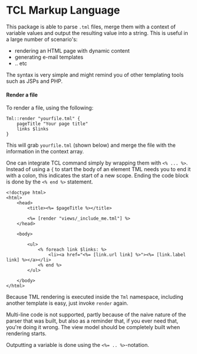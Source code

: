 # TCL Markup Language

This package is able to parse `.tml` files, merge them with a context of variable values and output the resulting value into a string. This is useful in a large number of scenario's:

* rendering an HTML page with dynamic content
* generating e-mail templates
* .. etc

The syntax is very simple and might remind you of other templating tools such as JSPs and PHP.

#### Render a file

To render a file, using the following:

    Tml::render "yourfile.tml" {
        pageTitle "Your page title"
        links $links
    } 

This will grab `yourfile.tml` (shown below) and merge the file with the information in the context array.

One can integrate TCL command simply by wrapping them with `<% ... %>`. Instead of using a `{` to start the body of an element TML needs you to end it with a colon, this indicates the start of a new scope. Ending the code block is done by the `<% end %>` statement. 

    <!doctype html>
    <html>
        <head>
            <title><%= $pageTitle %></title>

            <%= [render "views/_include_me.tml"] %>
        </head>

        <body>

            <ul>
                <% foreach link $links: %>
                    <li><a href="<%= [link.url link] %>"><%= [link.label link] %></a></li>
                <% end %>
            </ul>

        </body>
    </html>

Because TML rendering is executed inside the `Tml` namespace, including another template is easy, just invoke `render` again. 

Multi-line code is not supported, partly because of the naive nature of the parser that was built, but also as a reminder that, if you ever need that, you're doing it wrong. The view model should be completely built when rendering starts. 

Outputting a variable is done using the `<%= .. %>`-notation. 